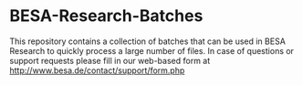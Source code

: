 # BESA-Research-Batches

This repository contains a collection of batches that can be used in BESA Research to quickly process a large number of files.
In case of questions or support requests please fill in our web-based form at http://www.besa.de/contact/support/form.php
